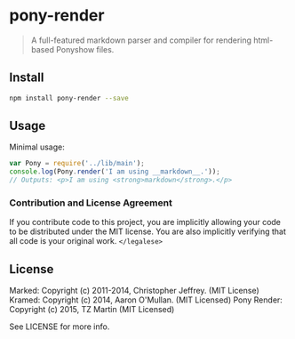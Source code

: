 # pony-render

> A full-featured markdown parser and compiler for rendering html-based Ponyshow files.

## Install

``` bash
npm install pony-render --save
```

## Usage

Minimal usage:

```js
var Pony = require('../lib/main');
console.log(Pony.render('I am using __markdown__.'));
// Outputs: <p>I am using <strong>markdown</strong>.</p>
```

### Contribution and License Agreement

If you contribute code to this project, you are implicitly allowing your code
to be distributed under the MIT license. You are also implicitly verifying that
all code is your original work. `</legalese>`

## License

Marked: Copyright (c) 2011-2014, Christopher Jeffrey. (MIT License)
Kramed: Copyright (c) 2014, Aaron O'Mullan. (MIT Licensed)
Pony Render: Copyright (c) 2015, TZ Martin (MIT Licensed)

See LICENSE for more info.
